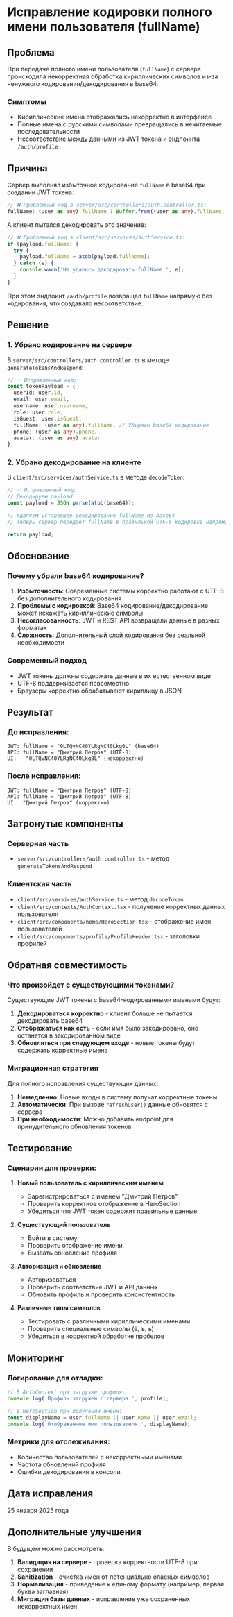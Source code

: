 # Исправление кодировки полного имени пользователя (fullName)

## Проблема

При передаче полного имени пользователя (`fullName`) с сервера происходила некорректная обработка кириллических символов из-за ненужного кодирования/декодирования в base64.

### Симптомы
- Кириллические имена отображались некорректно в интерфейсе
- Полные имена с русскими символами превращались в нечитаемые последовательности
- Несоответствие между данными из JWT токена и эндпоинта `/auth/profile`

## Причина

Сервер выполнял избыточное кодирование `fullName` в base64 при создании JWT токена:

```typescript
// ❌ Проблемный код в server/src/controllers/auth.controller.ts:
fullName: (user as any).fullName ? Buffer.from((user as any).fullName, 'utf8').toString('base64') : undefined,
```

А клиент пытался декодировать это значение:

```typescript
// ❌ Проблемный код в client/src/services/authService.ts:
if (payload.fullName) {
  try {
    payload.fullName = atob(payload.fullName);
  } catch (e) {
    console.warn('Не удалось декодировать fullName:', e);
  }
}
```

При этом эндпоинт `/auth/profile` возвращал `fullName` напрямую без кодирования, что создавало несоответствие.

## Решение

### 1. Убрано кодирование на сервере

В `server/src/controllers/auth.controller.ts` в методе `generateTokensAndRespond`:

```typescript
// ✅ Исправленный код:
const tokenPayload = {
  userId: user.id,
  email: user.email,
  username: user.username,
  role: user.role,
  isGuest: user.isGuest,
  fullName: (user as any).fullName, // Убираем base64 кодирование
  phone: (user as any).phone,
  avatar: (user as any).avatar
};
```

### 2. Убрано декодирование на клиенте

В `client/src/services/authService.ts` в методе `decodeToken`:

```typescript
// ✅ Исправленный код:
// Декодируем payload
const payload = JSON.parse(atob(base64));

// Удаляем устаревшее декодирование fullName из base64
// Теперь сервер передает fullName в правильной UTF-8 кодировке напрямую

return payload;
```

## Обоснование

### Почему убрали base64 кодирование?

1. **Избыточность**: Современные системы корректно работают с UTF-8 без дополнительного кодирования
2. **Проблемы с кодировкой**: Base64 кодирование/декодирование может искажать кириллические символы
3. **Несогласованность**: JWT и REST API возвращали данные в разных форматах
4. **Сложность**: Дополнительный слой кодирования без реальной необходимости

### Современный подход

- JWT токены должны содержать данные в их естественном виде
- UTF-8 поддерживается повсеместно
- Браузеры корректно обрабатывают кириллицу в JSON

## Результат

### До исправления:
```
JWT: fullName = "0LTQvNC40YLRgNC40Lkg0L" (base64)
API: fullName = "Дмитрий Петров" (UTF-8)
UI:   "0LTQvNC40YLRgNC40Lkg0L" (некорректно)
```

### После исправления:
```
JWT: fullName = "Дмитрий Петров" (UTF-8)
API: fullName = "Дмитрий Петров" (UTF-8)  
UI:  "Дмитрий Петров" (корректно)
```

## Затронутые компоненты

### Серверная часть
- `server/src/controllers/auth.controller.ts` - метод `generateTokensAndRespond`

### Клиентская часть  
- `client/src/services/authService.ts` - метод `decodeToken`
- `client/src/contexts/AuthContext.tsx` - получение корректных данных пользователя
- `client/src/components/home/HeroSection.tsx` - отображение имен пользователей
- `client/src/components/profile/ProfileHeader.tsx` - заголовки профилей

## Обратная совместимость

### Что произойдет с существующими токенами?

Существующие JWT токены с base64-кодированными именами будут:
1. **Декодироваться корректно** - клиент больше не пытается декодировать base64
2. **Отображаться как есть** - если имя было закодировано, оно останется в закодированном виде
3. **Обновляться при следующем входе** - новые токены будут содержать корректные имена

### Миграционная стратегия

Для полного исправления существующих данных:

1. **Немедленно**: Новые входы в систему получат корректные токены
2. **Автоматически**: При вызове `refreshUser()` данные обновятся с сервера  
3. **При необходимости**: Можно добавить endpoint для принудительного обновления токенов

## Тестирование

### Сценарии для проверки:

1. **Новый пользователь с кириллическим именем**
   - Зарегистрироваться с именем "Дмитрий Петров"
   - Проверить корректное отображение в HeroSection
   - Убедиться что JWT токен содержит правильные данные

2. **Существующий пользователь**
   - Войти в систему
   - Проверить отображение имени
   - Вызвать обновление профиля

3. **Авторизация и обновление**
   - Авторизоваться
   - Проверить соответствие JWT и API данных
   - Обновить профиль и проверить консистентность

4. **Различные типы символов**
   - Тестировать с различными кириллическими именами
   - Проверить специальные символы (ё, ъ, ь)
   - Убедиться в корректной обработке пробелов

## Мониторинг

### Логирование для отладки:

```typescript
// В AuthContext при загрузке профиля:
console.log('Профиль загружен с сервера:', profile);

// В HeroSection при получении имени:
const displayName = user.fullName || user.name || user.email;
console.log('Отображаемое имя пользователя:', displayName);
```

### Метрики для отслеживания:

- Количество пользователей с некорректными именами
- Частота обновлений профиля
- Ошибки декодирования в консоли

## Дата исправления

25 января 2025 года

## Дополнительные улучшения

В будущем можно рассмотреть:

1. **Валидация на сервере** - проверка корректности UTF-8 при сохранении
2. **Sanitization** - очистка имен от потенциально опасных символов  
3. **Нормализация** - приведение к единому формату (например, первая буква заглавная)
4. **Миграция базы данных** - исправление уже сохраненных некорректных имен 